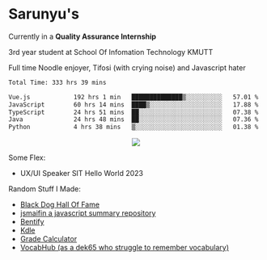 # Sarunyu's
<p>Currently in a <strong>Quality Assurance Internship</strong></p>
<p>3rd year student at School Of Infomation Technology KMUTT</p>
<p>Full time Noodle enjoyer, Tifosi (with crying noise) and Javascript hater</p>

<!--START_SECTION:waka-->

```txt
Total Time: 333 hrs 39 mins

Vue.js            192 hrs 1 min   ██████████████▒░░░░░░░░░░   57.01 %
JavaScript        60 hrs 14 mins  ████▒░░░░░░░░░░░░░░░░░░░░   17.88 %
TypeScript        24 hrs 51 mins  ██░░░░░░░░░░░░░░░░░░░░░░░   07.38 %
Java              24 hrs 48 mins  ██░░░░░░░░░░░░░░░░░░░░░░░   07.36 %
Python            4 hrs 38 mins   ▒░░░░░░░░░░░░░░░░░░░░░░░░   01.38 %
```

<!--END_SECTION:waka-->
<div align=center>
  <img src="https://skillicons.dev/icons?i=typescript,javascript,nodejs,java,spring,react,vue,mysql,mongodb,docker,linux" />
</div>

Some Flex:
- UX/UI Speaker SIT Hello World 2023

Random Stuff I Made:
- [Black Dog Hall Of Fame](https://bdoghalloffame.vercel.app/)
- [jsmaifin a javascript summary repository](https://github.com/ssarunyu/js-maifin)
- [Bentify](https://bentify.vercel.app/)
- [Kdle](https://kdle.vercel.app/)
- [Grade Calculator](https://grade-calculator-virid.vercel.app/)
- [VocabHub (as a dek65 who struggle to remember vocabulary)](https://vocabhub.vercel.app/)
